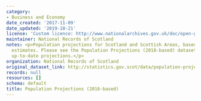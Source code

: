 ```yaml
---
category:
- Business and Economy
date_created: '2017-11-09'
date_updated: '2019-10-21'
license: 'Custom licence: http://www.nationalarchives.gov.uk/doc/open-government-licence/version/3/'
maintainer: National Records of Scotland
notes: <p>Population projections for Scotland and Scottish Areas, based on 2016 population
  estimates. Please see the Population Projections (2018-based) dataset for the most
  up-to-date projections.</p>
organization: National Records of Scotland
original_dataset_link: http://statistics.gov.scot/data/population-projections
records: null
resources: []
schema: default
title: Population Projections (2016-based)
---
```

